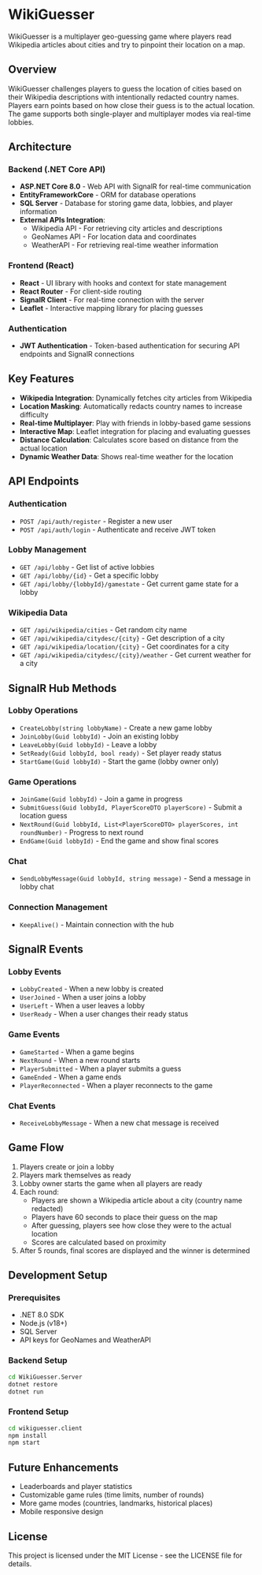 # WikiGuesser

WikiGuesser is a multiplayer geo-guessing game where players read Wikipedia articles about cities and try to pinpoint their location on a map.

## Overview

WikiGuesser challenges players to guess the location of cities based on their Wikipedia descriptions with intentionally redacted country names. Players earn points based on how close their guess is to the actual location. The game supports both single-player and multiplayer modes via real-time lobbies.

## Architecture

### Backend (.NET Core API)
- **ASP.NET Core 8.0** - Web API with SignalR for real-time communication
- **EntityFrameworkCore** - ORM for database operations
- **SQL Server** - Database for storing game data, lobbies, and player information
- **External APIs Integration**:
  - Wikipedia API - For retrieving city articles and descriptions
  - GeoNames API - For location data and coordinates
  - WeatherAPI - For retrieving real-time weather information

### Frontend (React)
- **React** - UI library with hooks and context for state management
- **React Router** - For client-side routing
- **SignalR Client** - For real-time connection with the server
- **Leaflet** - Interactive mapping library for placing guesses

### Authentication
- **JWT Authentication** - Token-based authentication for securing API endpoints and SignalR connections

## Key Features

- **Wikipedia Integration**: Dynamically fetches city articles from Wikipedia
- **Location Masking**: Automatically redacts country names to increase difficulty
- **Real-time Multiplayer**: Play with friends in lobby-based game sessions
- **Interactive Map**: Leaflet integration for placing and evaluating guesses
- **Distance Calculation**: Calculates score based on distance from the actual location
- **Dynamic Weather Data**: Shows real-time weather for the location

## API Endpoints

### Authentication
- `POST /api/auth/register` - Register a new user
- `POST /api/auth/login` - Authenticate and receive JWT token

### Lobby Management
- `GET /api/lobby` - Get list of active lobbies
- `GET /api/lobby/{id}` - Get a specific lobby
- `GET /api/lobby/{lobbyId}/gamestate` - Get current game state for a lobby

### Wikipedia Data
- `GET /api/wikipedia/cities` - Get random city name
- `GET /api/wikipedia/citydesc/{city}` - Get description of a city
- `GET /api/wikipedia/location/{city}` - Get coordinates for a city
- `GET /api/wikipedia/citydesc/{city}/weather` - Get current weather for a city

## SignalR Hub Methods

### Lobby Operations
- `CreateLobby(string lobbyName)` - Create a new game lobby
- `JoinLobby(Guid lobbyId)` - Join an existing lobby
- `LeaveLobby(Guid lobbyId)` - Leave a lobby
- `SetReady(Guid lobbyId, bool ready)` - Set player ready status
- `StartGame(Guid lobbyId)` - Start the game (lobby owner only)

### Game Operations
- `JoinGame(Guid lobbyId)` - Join a game in progress
- `SubmitGuess(Guid lobbyId, PlayerScoreDTO playerScore)` - Submit a location guess
- `NextRound(Guid lobbyId, List<PlayerScoreDTO> playerScores, int roundNumber)` - Progress to next round
- `EndGame(Guid lobbyId)` - End the game and show final scores

### Chat
- `SendLobbyMessage(Guid lobbyId, string message)` - Send a message in lobby chat

### Connection Management
- `KeepAlive()` - Maintain connection with the hub

## SignalR Events

### Lobby Events
- `LobbyCreated` - When a new lobby is created
- `UserJoined` - When a user joins a lobby
- `UserLeft` - When a user leaves a lobby
- `UserReady` - When a user changes their ready status

### Game Events
- `GameStarted` - When a game begins
- `NextRound` - When a new round starts
- `PlayerSubmitted` - When a player submits a guess
- `GameEnded` - When a game ends
- `PlayerReconnected` - When a player reconnects to the game

### Chat Events
- `ReceiveLobbyMessage` - When a new chat message is received

## Game Flow

1. Players create or join a lobby
2. Players mark themselves as ready
3. Lobby owner starts the game when all players are ready
4. Each round:
   - Players are shown a Wikipedia article about a city (country name redacted)
   - Players have 60 seconds to place their guess on the map
   - After guessing, players see how close they were to the actual location
   - Scores are calculated based on proximity
5. After 5 rounds, final scores are displayed and the winner is determined

## Development Setup

### Prerequisites
- .NET 8.0 SDK
- Node.js (v18+)
- SQL Server
- API keys for GeoNames and WeatherAPI

### Backend Setup
```bash
cd WikiGuesser.Server
dotnet restore
dotnet run
```

### Frontend Setup
```bash
cd wikiguesser.client
npm install
npm start
```

## Future Enhancements
- Leaderboards and player statistics
- Customizable game rules (time limits, number of rounds)
- More game modes (countries, landmarks, historical places)
- Mobile responsive design

## License
This project is licensed under the MIT License - see the LICENSE file for details.
